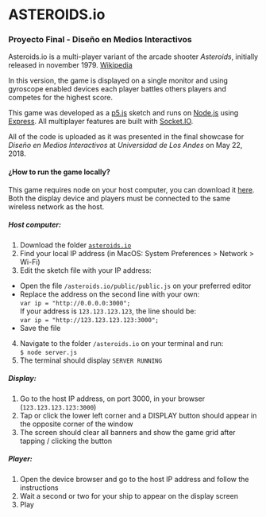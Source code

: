 # ASTEROIDS.io
### Proyecto Final - Diseño en Medios Interactivos

Asteroids.io is a multi-player variant of the arcade shooter *Asteroids*, initially released in november 1979. [Wikipedia](https://en.wikipedia.org/wiki/Asteroids_(video_game))

In this version, the game is displayed on a single monitor and using gyroscope enabled devices each player battles others players and competes for the highest score.

This game was developed as a [p5.js](https://p5js.org/) sketch and runs on [Node.js](https://nodejs.org/en/) using [Express](https://expressjs.com/). All multiplayer features are built with [Socket.IO](https://socket.io/).

All of the code is uploaded as it was presented in the final showcase for *Diseño en Medios Interactivos* at *Universidad de Los Andes* on May 22, 2018.

#### ¿How to run the game locally?
This game requires node on your host computer, you can download it [here](https://nodejs.org/en/download/). Both the display device and players must be connected to the same wireless network as the host.

##### Host computer:
1. Download the folder [`asteroids.io`](asteroids.io)
2. Find your local IP address (in MacOS: System Preferences > Network > Wi-Fi)
3. Edit the sketch file with your IP address:
  * Open the file `/asteroids.io/public/public.js` on your preferred editor
  * Replace the address on the second line with your own:  
   `var ip = "http://0.0.0.0:3000";`  
   If your address is `123.123.123.123`, the line should be:  
   `var ip = "http://123.123.123.123:3000";`
  * Save the file
4. Navigate to the folder `/asteroids.io` on your terminal and run:  
`$ node server.js`
5. The terminal should display `SERVER RUNNING`

##### Display:
1. Go to the host IP address, on port 3000, in your browser (`123.123.123.123:3000`)
2. Tap or click the lower left corner and a DISPLAY button should appear in the opposite corner of the window
3. The screen should clear all banners and show the game grid after tapping / clicking the button

##### Player:
1. Open the device browser and go to the host IP address and follow the instructions
2. Wait a second or two for your ship to appear on the display screen
3. Play
